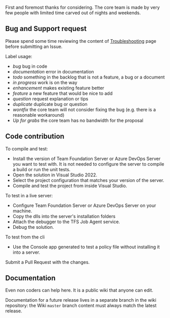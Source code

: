 First and foremost thanks for considering.
The core team is made by very few people with limited time carved out of nights and weekends.


## Bug and Support request

Please spend some time reviewing the content of [Troubleshooting](https://github.com/tfsaggregator/tfsaggregator/wiki/Troubleshooting) page before submitting an Issue.

Label usage:
 - _bug_ bug in code
 - _documentation_ error in documentation
 - _todo_ something in the backlog that is not a feature, a bug or a document
 - _in progress_ work is on the way
 - _enhancement_ makes existing feature better
 - _feature_ a new feature that would be nice to add
 - _question_ request explanation or tips
 - _duplicate_ duplicate bug or question
 - _wontfix_ the core team will not consider fixing the bug (e.g. there is a reasonable workaround)
 - _Up for grabs_ the core team has no bandwidth for the proposal


## Code contribution

To compile and test:

- Install the version of Team Foundation Server or Azure DevOps Server you want to test with. It is not needed to configure the server to compile a build or run the unit tests.
- Open the solution in Visual Studio 2022.
- Select the project configuration that matches your version of the server.
- Compile and test the project from inside Visual Studio.

To test in a live server:

- Configure Team Foundation Server or Azure DevOps Server on your machine.
- Copy the dlls into the server's installation folders
- Attach the debugger to the TFS Job Agent service.
- Debug the solution.

To test from the cli

- Use the Console app generated to test a policy file without installing it into a server.

Submit a Pull Request with the changes.


## Documentation

Even non coders can help here. It is a public wiki that anyone can edit.

Documentation for a future release lives in a separate branch in the wiki repository:
the Wiki `master` branch content must always match the latest release.
